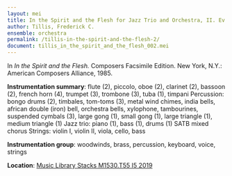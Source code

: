```yaml
---
layout: mei
title: In the Spirit and the Flesh for Jazz Trio and Orchestra, II. Ev'ry Time I Feel the Spirit
author: Tillis, Frederick C.
ensemble: orchestra
permalink: /tillis-in-the-spirit-and-the-flesh-2/
document: tillis_in_the_spirit_and_the_flesh_002.mei
---
```


In *In the Spirit and the Flesh.* Composers Facsimile Edition. New York, N.Y.: American Composers Alliance, 1985.

**Instrumentation summary**: flute (2), piccolo, oboe (2), clarinet (2), bassoon (2), french horn (4), trumpet (3), trombone (3), tuba (1), timpani 
Percussion: bongo drums (2), timbales, tom-toms (3), metal wind chimes, india bells, african double (iron) bell, orchestra bells, xylophone, tambourines, suspended cymbals (3), large gong (1), small gong (1), large triangle (1), medium triangle (1) 
Jazz trio: piano (1), bass (1), drums (1) 
SATB mixed chorus 
Strings: violin I, violin II, viola, cello, bass

**Instrumentation group**: woodwinds, brass, percussion, keyboard, voice, strings

**Location**: <a href="https://tufts.primo.exlibrisgroup.com/permalink/01TUN_INST/1kc9gia/alma991018601678303851" target="_blank">Music Library Stacks M1530.T55 I5 2019</a>
